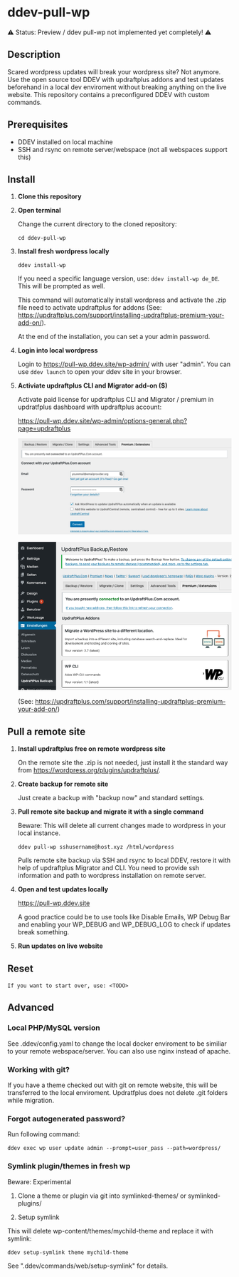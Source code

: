 # ddev-pull-wp

⚠️ Status: Preview / ddev pull-wp not implemented yet completely! ⚠️

## Description

Scared wordpress updates will break your wordpress site? Not anymore. Use the open source tool DDEV with updraftplus addons and test updates beforehand in a local dev enviroment without breaking anything on the live website. This repository contains a preconfigured DDEV with custom commands.

## Prerequisites

- DDEV installed on local machine
- SSH and rsync on remote server/webspace (not all webspaces support this)

## Install

1. **Clone this repository**

2. **Open terminal**

    Change the current directory to the cloned repository:

    ```shell
    cd ddev-pull-wp
    ```

3. **Install fresh wordpress locally**

    ```shell
    ddev install-wp
    ```

    If you need a specific language version, use: `ddev install-wp de_DE`. This will be prompted as well.

    This command will automatically install wordpress and activate the .zip file need to activate updraftplus for addons (See: https://updraftplus.com/support/installing-updraftplus-premium-your-add-on/). 

    At the end of the installation, you can set a your admin password.

4. **Login into local wordpress**

    Login to https://pull-wp.ddev.site/wp-admin/ with user "admin". You can use `ddev launch` to open your ddev site in your browser.

4. **Activiate updraftplus CLI and Migrator add-on ($)** 

    Activate paid license for updraftplus CLI and Migrator / premium in updratfplus dashboard with updraftplus account:

    https://pull-wp.ddev.site/wp-admin/options-general.php?page=updraftplus

    ![Screenshot updraftplus dashboard - add credentials in Connect with updraftplus account](screenshot_updraftplus_connect.png)

    ![Screenshot updraftplus dashboard - CLI and Migrator addon successful activated](screenshot_updraftplus_activated.png)

    (See: https://updraftplus.com/support/installing-updraftplus-premium-your-add-on/)

## Pull a remote site

1. **Install updraftplus free on remote wordpress site**

    On the remote site the .zip is not needed, just install it the standard way from https://wordpress.org/plugins/updraftplus/. 

2. **Create backup for remote site**

    Just create a backup with "backup now" and standard settings.

3. **Pull remote site backup and migrate it with a single command**

    Beware: This will delete all current changes made to wordpress in your local instance.

    ```shell
    ddev pull-wp sshusername@host.xyz /html/wordpress
    ```

    Pulls remote site backup via SSH and rsync to local DDEV, restore it with help of updraftplus Migrator and CLI. You need to provide ssh information and path to wordpress installation on remote server.

4. **Open and test updates locally**

    https://pull-wp.ddev.site
 
    A good practice could be to use tools like Disable Emails, WP Debug Bar and enabling  your WP_DEBUG and WP_DEBUG_LOG to check if updates break something.

5. **Run updates on live website**

## Reset

    If you want to start over, use: <TODO>

## Advanced

### Local PHP/MySQL version

See .ddev/config.yaml to change the local docker enviroment to be similiar to your remote webspace/server. You can also use nginx instead of apache.

### Working with git?

If you have a theme checked out with git on remote website, this will be transferred to the local enviroment. Updratfplus does not delete .git folders while migration.

### Forgot autogenerated password?

Run following command:

```shell
ddev exec wp user update admin --prompt=user_pass --path=wordpress/
```

### Symlink plugin/themes in fresh wp

Beware: Experimental

1. Clone a theme or plugin via git into symlinked-themes/ or symlinked-plugins/

2. Setup symlink

This will delete wp-content/themes/mychild-theme and replace it with symlink:

```shell
ddev setup-symlink theme mychild-theme
```

See ".ddev/commands/web/setup-symlink" for details.